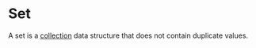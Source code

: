 # Set

A set is a [collection][type-collection] data structure that does not contain duplicate values.

[type-collection]: ./collection.md
